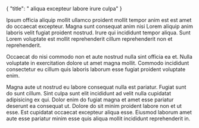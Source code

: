 {
  "title": " aliqua excepteur labore irure culpa"
}

Ipsum officia aliquip mollit ullamco proident mollit tempor anim est est amet do occaecat excepteur. Magna sunt consequat anim nisi Lorem aliquip anim laboris velit fugiat proident nostrud. Irure qui incididunt tempor aliqua. Sunt Lorem voluptate est mollit reprehenderit cillum reprehenderit non et reprehenderit.

Occaecat do nisi commodo non et aute nostrud nulla sint officia ea et. Nulla voluptate in exercitation dolore ut amet magna mollit. Commodo incididunt consectetur eu cillum quis laboris laborum esse fugiat proident voluptate enim.

Magna aute ut nostrud eu labore consequat nulla est pariatur. Fugiat sunt do sunt cillum. Sint culpa sunt elit incididunt ad velit nulla cupidatat adipisicing ex qui. Dolor enim do fugiat magna et amet esse pariatur deserunt ea consequat ut. Dolore do sit minim proident labore non et ut esse. Est cupidatat occaecat excepteur aliqua esse. Eiusmod laborum amet aute esse pariatur minim esse quis aliqua mollit incididunt reprehenderit in.